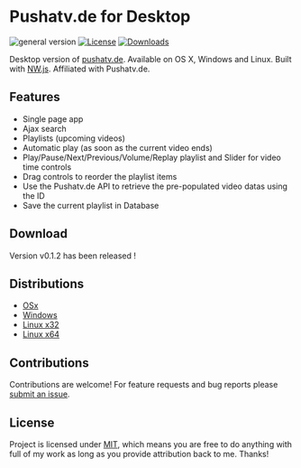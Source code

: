 # Pushatv.de for Desktop

![general version](http://img.shields.io/badge/version-0.1.2-green.svg)
[![License](http://img.shields.io/:license-mit-blue.svg)](http://doge.mit-license.org)
[![Downloads](https://img.shields.io/github/downloads/cescgie/nwjs-pushatvde/latest/total.svg)](https://github.com/cescgie/nwjs-pushatvde/releases/latest)

Desktop version of [pushatv.de](http://pushatv.de). Available on OS X, Windows and Linux. Built with [NW.js](http://nwjs.io/). Affiliated with Pushatv.de.

## Features
* Single page app
* Ajax search
* Playlists (upcoming videos)
* Automatic play (as soon as the current video ends)
* Play/Pause/Next/Previous/Volume/Replay playlist and Slider for video time controls
* Drag controls to reorder the playlist items
* Use the Pushatv.de API to retrieve the pre-populated video datas using the ID
* Save the current playlist in Database

## Download
Version v0.1.2 has been released ! 

## Distributions

* [OSx](https://github.com/cescgie/nwjs-pushatvde/releases/download/v0.1.2/Pushatvde.dmg)
* [Windows](https://github.com/cescgie/nwjs-pushatvde/releases/download/v0.1.2/PushatvdeSetup.exe)
* [Linux x32](https://github.com/cescgie/nwjs-pushatvde/releases/download/v0.1.2/Pushatvde_linux32.deb)
* [Linux x64](https://github.com/cescgie/nwjs-pushatvde/releases/download/v0.1.2/Pushatvde_linux64.deb)

## Contributions

Contributions are welcome! For feature requests and bug reports please [submit an issue](https://github.com/cescgie/nwjs-pushatvde/issues).

## License

Project is licensed under [MIT](https://en.wikipedia.org/wiki/MIT_License), which means you are free to do anything with full of my work as long as you provide attribution back to me. Thanks!
